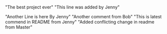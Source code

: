 "The best project ever" 
"This line was added by Jenny" 

"Another Line is here By Jenny"
"Another comment from Bob" 
"This is latest commend in README from Jenny" 
"Added conflicting change in readme from Master" 
